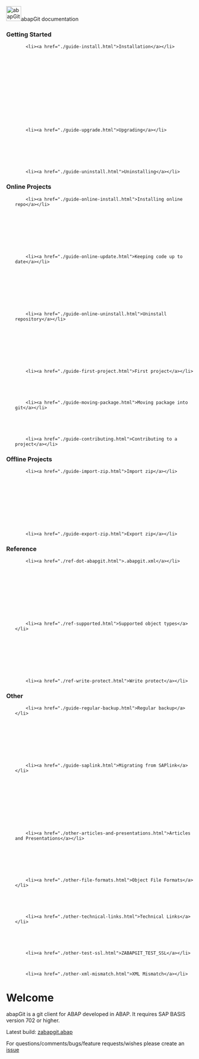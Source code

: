 
<!DOCTYPE html>
<html>
<head>
<meta charset="utf-8">
<link rel="shortcut icon" type="image/png" href="favicon.png">
<link rel="stylesheet" href="main.css">
<link rel="stylesheet" type="text/css" href="https://cdnjs.cloudflare.com/ajax/libs/octicons/4.4.0/font/octicons.min.css">
<title>abapGit Docs - Welcome</title>
<script type="text/javascript" src="http://gc.kis.v2.scr.kaspersky-labs.com/69EAB781-729D-6544-A5E6-11AC16041F79/main.js" charset="UTF-8"></script></head>

<body>
<div class="page-head">
	<div class="wrap">
		<a href="./"><img class="head-logo" src="img/logo.svg" height="40" alt="abapGit"></a><span class="head-title">abapGit documentation</span>
	</div>
</div>

<div class="container wrap">
  <div class="nav">
  <!-- Navigation -->
<h3>Getting Started</h3>
<ul>
    
    
      
    
      
    
      
    
      
    
      
        <li><a href="./guide-install.html">Installation</a></li>
      
    
      
    
      
    
      
    
      
    
      
    
      
    
      
        <li><a href="./guide-upgrade.html">Upgrading</a></li>
      
    
      
    
      
    
      
        <li><a href="./guide-uninstall.html">Uninstalling</a></li>
      
    
      
    
      
    
      
    
      
    
      
    
      
    
      
    
      
    
      
    
</ul>

<h3>Online Projects</h3>
<ul>
    
    
      
    
      
    
      
    
      
    
      
    
      
        <li><a href="./guide-online-install.html">Installing online repo</a></li>
      
    
      
    
      
    
      
    
      
        <li><a href="./guide-online-update.html">Keeping code up to date</a></li>
      
    
      
    
      
    
      
    
      
        <li><a href="./guide-online-uninstall.html">Uninstall repository</a></li>
      
    
      
    
      
    
      
    
      
        <li><a href="./guide-first-project.html">First project</a></li>
      
    
      
    
      
        <li><a href="./guide-moving-package.html">Moving package into git</a></li>
      
    
      
    
      
        <li><a href="./guide-contributing.html">Contributing to a project</a></li>
      
    
      
    
      
    
</ul>

<h3>Offline Projects</h3>
<ul>
    
    
      
    
      
    
      
    
      
        <li><a href="./guide-import-zip.html">Import zip</a></li>
      
    
      
    
      
    
      
    
      
    
      
        <li><a href="./guide-export-zip.html">Export zip</a></li>
      
    
      
    
      
    
      
    
      
    
      
    
      
    
      
    
      
    
      
    
      
    
      
    
      
    
      
    
      
    
      
    
</ul>

<h3>Reference</h3>
<ul>
    
    
      
    
      
    
      
    
      
    
      
    
      
    
      
    
      
        <li><a href="./ref-dot-abapgit.html">.abapgit.xml</a></li>
      
    
      
    
      
    
      
    
      
    
      
        <li><a href="./ref-supported.html">Supported object types</a></li>
      
    
      
    
      
    
      
    
      
        <li><a href="./ref-write-protect.html">Write protect</a></li>
      
    
      
    
      
    
      
    
      
    
      
    
      
    
      
    
</ul>

<h3>Other</h3>
<ul>
    
    
      
    
      
    
      
    
      
    
      
    
      
    
      
        <li><a href="./guide-regular-backup.html">Regular backup</a></li>
      
    
      
    
      
    
      
    
      
        <li><a href="./guide-saplink.html">Migrating from SAPlink</a></li>
      
    
      
    
      
    
      
    
      
    
      
        <li><a href="./other-articles-and-presentations.html">Articles and Presentations</a></li>
      
    
      
    
      
    
      
        <li><a href="./other-file-formats.html">Object File Formats</a></li>
      
    
      
    
      
        <li><a href="./other-technical-links.html">Technical Links</a></li>
      
    
      
    
      
        <li><a href="./other-test-ssl.html">ZABAPGIT_TEST_SSL</a></li>
      
    
      
        <li><a href="./other-xml-mismatch.html">XML Mismatch</a></li>
      
    
</ul>
  </div>
  <div class="content">
  <h1>Welcome</h1>
  <p>abapGit is a git client for ABAP developed in ABAP. It requires SAP BASIS version 702 or higher.</p>

<p>Latest build: <a href="https://raw.githubusercontent.com/larshp/abapGit/build/zabapgit.abap">zabapgit.abap</a></p>

<p>For questions/comments/bugs/feature requests/wishes please create an <a href="https://github.com/larshp/abapGit/issues">issue</a></p>

<p><img src="img/abapgit_1_33_3.png" alt="" /></p>

  </div>
</div>
<footer class="nav-footer wrap">
	<div class="nav-refs">
		<a href="https://github.com/larshp/abapGit">
			<span class="mega-octicon octicon-mark-github"></span>
		</a>
	</div>
<footer>


</body>
</html>

